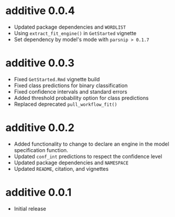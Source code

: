 # additive 0.0.4

- Updated package dependencies and `WORDLIST`
- Using `extract_fit_engine()` in `GetStarted` vignette
- Set dependency by model's mode with `parsnip > 0.1.7`

# additive 0.0.3

- Fixed `GetStarted.Rmd` vignette build
- Fixed class predictions for binary classification
- Fixed confidence intervals and standard errors
- Added threshold probability option for class predictions
- Replaced deprecated `pull_workflow_fit()`

# additive 0.0.2

- Added functionality to change to declare an engine in the model specification function.
- Updated `conf_int` predictions to respect the confidence level
- Updated package dependencies and `NAMESPACE`
- Updated `README`, citation, and vignettes

# additive 0.0.1

- Initial release

